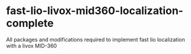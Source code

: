 # fast-lio-livox-mid360-localization-complete
All packages and modifications required to implement fast lio localization with a livox MID-360

